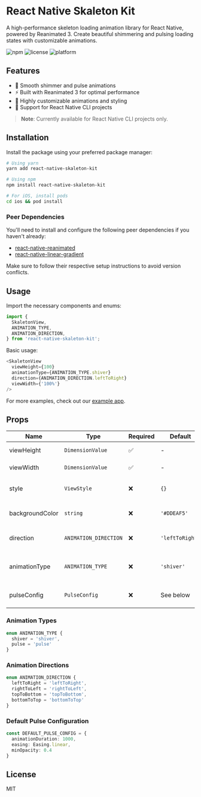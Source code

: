 # React Native Skaleton Kit

A high-performance skeleton loading animation library for React Native, powered by Reanimated 3. Create beautiful shimmering and pulsing loading states with customizable animations.

![npm](https://img.shields.io/npm/v/react-native-skaleton-kit)
![license](https://img.shields.io/npm/l/react-native-skaleton-kit)
![platform](https://img.shields.io/badge/platform-ios%20%7C%20android-lightgrey)

## Features

- 🌊 Smooth shimmer and pulse animations
- ⚡️ Built with Reanimated 3 for optimal performance
- 🎨 Highly customizable animations and styling
- 📱 Support for React Native CLI projects

> **Note**: Currently available for React Native CLI projects only.

## Installation

Install the package using your preferred package manager:

```bash
# Using yarn
yarn add react-native-skaleton-kit

# Using npm
npm install react-native-skaleton-kit

# For iOS, install pods
cd ios && pod install
```

### Peer Dependencies

You'll need to install and configure the following peer dependencies if you haven't already:

- [react-native-reanimated](https://docs.swmansion.com/react-native-reanimated/docs/fundamentals/getting-started#installation)
- [react-native-linear-gradient](https://github.com/react-native-linear-gradient/react-native-linear-gradient#readme)

Make sure to follow their respective setup instructions to avoid version conflicts.

## Usage

Import the necessary components and enums:

```typescript
import {
  SkaletonView,
  ANIMATION_TYPE,
  ANIMATION_DIRECTION,
} from 'react-native-skaleton-kit';
```

Basic usage:

```typescript
<SkaletonView
  viewHeight={100}
  animationType={ANIMATION_TYPE.shiver}
  direction={ANIMATION_DIRECTION.leftToRight}
  viewWidth={'100%'}
/>
```

For more examples, check out our [example app](https://github.com/varunkukade/react-native-skaleton-kit/blob/main/example/src/App.tsx).

## Props

| Name | Type | Required | Default | Description |
|------|------|----------|---------|-------------|
| viewHeight | `DimensionValue` | ✅ | - | Height of the skeleton view |
| viewWidth | `DimensionValue` | ✅ | - | Width of the skeleton view |
| style | `ViewStyle` | ❌ | `{}` | Additional styles for the container |
| backgroundColor | `string` | ❌ | `'#DDEAF5'` | Background color of the skeleton |
| direction | `ANIMATION_DIRECTION` | ❌ | `'leftToRight'` | Direction of the shimmer animation |
| animationType | `ANIMATION_TYPE` | ❌ | `'shiver'` | Type of animation (`'shiver'` or `'pulse'`) |
| pulseConfig | `PulseConfig` | ❌ | See below | Configuration for pulse animation |

### Animation Types
```typescript
enum ANIMATION_TYPE {
  shiver = 'shiver',
  pulse = 'pulse'
}
```

### Animation Directions
```typescript
enum ANIMATION_DIRECTION {
  leftToRight = 'leftToRight',
  rightToLeft = 'rightToLeft',
  topToBottom = 'topToBottom',
  bottomToTop = 'bottomToTop'
}
```

### Default Pulse Configuration
```typescript
const DEFAULT_PULSE_CONFIG = {
  animationDuration: 1000,
  easing: Easing.linear,
  minOpacity: 0.4
}
```

## License

MIT
